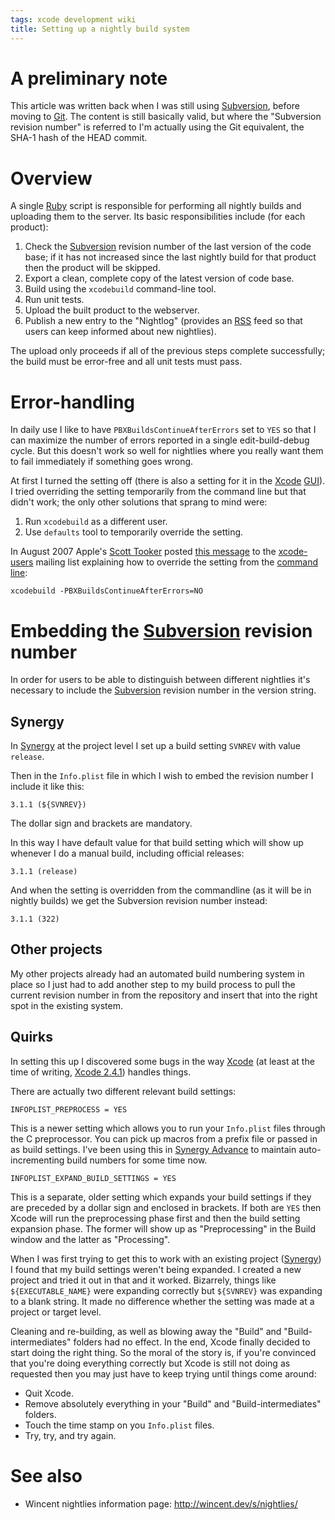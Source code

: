 ```yaml
---
tags: xcode development wiki
title: Setting up a nightly build system
---
```


# A preliminary note

This article was written back when I was still using [Subversion](/wiki/Subversion), before moving to [Git](/wiki/Git). The content is still basically valid, but where the "Subversion revision number" is referred to I'm actually using the Git equivalent, the SHA-1 hash of the HEAD commit.

# Overview

A single [Ruby](/wiki/Ruby) script is responsible for performing all nightly builds and uploading them to the server. Its basic responsibilities include (for each product):

1.  Check the [Subversion](/wiki/Subversion) revision number of the last version of the code base; if it has not increased since the last nightly build for that product then the product will be skipped.
2.  Export a clean, complete copy of the latest version of code base.
3.  Build using the `xcodebuild` command-line tool.
4.  Run unit tests.
5.  Upload the built product to the webserver.
6.  Publish a new entry to the "Nightlog" (provides an [RSS](/wiki/RSS) feed so that users can keep informed about new nightlies).

The upload only proceeds if all of the previous steps complete successfully; the build must be error-free and all unit tests must pass.

# Error-handling

In daily use I like to have `PBXBuildsContinueAfterErrors` set to `YES` so that I can maximize the number of errors reported in a single edit-build-debug cycle. But this doesn't work so well for nightlies where you really want them to fail immediately if something goes wrong.

At first I turned the setting off (there is also a setting for it in the [Xcode](/wiki/Xcode) [GUI](/wiki/GUI)). I tried overriding the setting temporarily from the command line but that didn't work; the only other solutions that sprang to mind were:

1.  Run `xcodebuild` as a different user.
2.  Use `defaults` tool to temporarily override the setting.

In August 2007 Apple's [Scott Tooker](/wiki/Scott_Tooker) posted [this message](http://lists.apple.com/archives/Xcode-users/2007/Aug/msg00075.html) to the [xcode-users](/wiki/xcode-users) mailing list explaining how to override the setting from the [command line](/wiki/command_line):

    xcodebuild -PBXBuildsContinueAfterErrors=NO

# Embedding the [Subversion](/wiki/Subversion) revision number

In order for users to be able to distinguish between different nightlies it's necessary to include the [Subversion](/wiki/Subversion) revision number in the version string.

## Synergy

In [Synergy](/wiki/Synergy) at the project level I set up a build setting `SVNREV` with value `release`.

Then in the `Info.plist` file in which I wish to embed the revision number I include it like this:

    3.1.1 (${SVNREV})

The dollar sign and brackets are mandatory.

In this way I have default value for that build setting which will show up whenever I do a manual build, including official releases:

    3.1.1 (release)

And when the setting is overridden from the commandline (as it will be in nightly builds) we get the Subversion revision number instead:

    3.1.1 (322)

## Other projects

My other projects already had an automated build numbering system in place so I just had to add another step to my build process to pull the current revision number in from the repository and insert that into the right spot in the existing system.

## Quirks

In setting this up I discovered some bugs in the way [Xcode](/wiki/Xcode) (at least at the time of writing, [Xcode 2.4.1](/wiki/Xcode_2.4.1)) handles things.

There are actually two different relevant build settings:

    INFOPLIST_PREPROCESS = YES

This is a newer setting which allows you to run your `Info.plist` files through the C preprocessor. You can pick up macros from a prefix file or passed in as build settings. I've been using this in [Synergy Advance](/wiki/Synergy_Advance) to maintain auto-incrementing build numbers for some time now.

    INFOPLIST_EXPAND_BUILD_SETTINGS = YES

This is a separate, older setting which expands your build settings if they are preceded by a dollar sign and enclosed in brackets. If both are `YES` then Xcode will run the preprocessing phase first and then the build setting expansion phase. The former will show up as "Preprocessing" in the Build window and the latter as "Processing".

When I was first trying to get this to work with an existing project ([Synergy](/wiki/Synergy)) I found that my build settings weren't being expanded. I created a new project and tried it out in that and it worked. Bizarrely, things like `${EXECUTABLE_NAME}` were expanding correctly but `${SVNREV}` was expanding to a blank string. It made no difference whether the setting was made at a project or target level.

Cleaning and re-building, as well as blowing away the "Build" and "Build-intermediates" folders had no effect. In the end, Xcode finally decided to start doing the right thing. So the moral of the story is, if you're convinced that you're doing everything correctly but Xcode is still not doing as requested then you may just have to keep trying until things come around:

-   Quit Xcode.
-   Remove absolutely everything in your "Build" and "Build-intermediates" folders.
-   Touch the time stamp on you `Info.plist` files.
-   Try, try, and try again.

# See also

-   Wincent nightlies information page: <http://wincent.dev/s/nightlies/>
